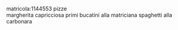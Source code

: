 matricola:1144553
pizze               
margherita
capricciosa
primi
bucatini alla matriciana
spaghetti alla carbonara 
